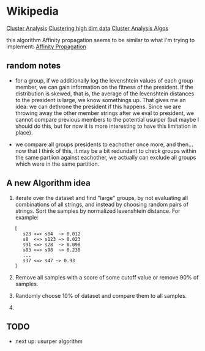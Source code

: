 # Wikipedia
[Cluster Analysis](https://en.wikipedia.org/wiki/Cluster_analysis)
[Clustering high dim data](https://en.wikipedia.org/wiki/Clustering_high-dimensional_data)
[Cluster Analysis Algos](https://en.wikipedia.org/wiki/Category:Cluster_analysis_algorithms)

this algorithm Affinity propagation seems to be similar to what I'm trying to implement:
[Affinity Propagation](https://en.wikipedia.org/wiki/Affinity_propagation)

## random notes
- for a group, if we additionally log the levenshtein values of each group member, we can gain
  information on the fitness of the president. If the distribution is skewed, that is, the 
  average of the levenshtein distances to the president is large, we know somethings up.
  That gives me an idea: we can dethrone the president if this happens. Since we are 
  throwing away the other member strings after we eval to president, we cannot compare 
  previous members to the potential usurper (but maybe I should do this, but for now it is more
  interesting to have this limitation in place).

- we compare all groups presidents to eachother once more, and then...
  now that I think of this, it may be a bit redundant to check groups within the same partiion
  against eachother, we actually can exclude all groups which were in the same partition.

## A new Algorithm idea
1. iterate over the dataset and find "large" groups, by not evaluating all combinations of
   all strings, and instead by choosing random pairs of strings.
   Sort the samples by normalized levenshtein distance. For example:
```
   [
      s23 <=> s84  ~> 0.012
      s8  <=> s123 ~> 0.023
      s91 <=> s28  ~> 0.098
      s83 <=> s98  ~> 0.230
      ...
      s37 <=> s47 ~> 0.93
   ] 
```
2. Remove all samples with a score of some cutoff value or remove 90% of samples.

3. Randomly choose 10% of dataset and compare them to all samples.

4. 

## TODO 
- next up: usurper algorithm
